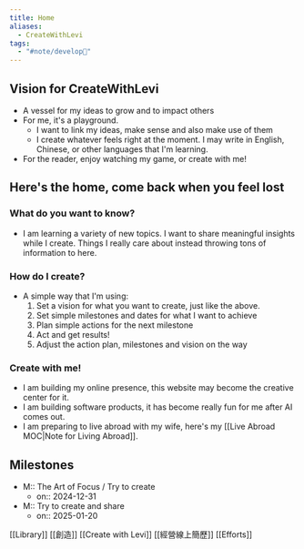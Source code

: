 ```yaml
---
title: Home
aliases:
  - CreateWithLevi
tags:
  - "#note/develop🍃"
---
```

## Vision for CreateWithLevi
- A vessel for my ideas to grow and to impact others
- For me, it's a playground. 
	- I want to link my ideas, make sense and also make use of them
	- I create whatever feels right at the moment. I may write in English, Chinese, or other languages that I'm learning.
- For the reader, enjoy watching my game, or create with me!

## Here's the home, come back when you feel lost
### What do you want to know?
- I am learning a variety of new topics. I want to share meaningful insights while I create. Things I really care about instead throwing tons of information to here.
### How do I create?
- A simple way that I'm using: 
	1. Set a vision for what you want to create, just like the above. 
	2. Set simple milestones and dates for what I want to achieve
	3. Plan simple actions for the next milestone
	4. Act and get results!
	5. Adjust the action plan, milestones and vision on the way
### Create with me!
- I am building my online presence, this website may become the creative center for it.
- I am building software products, it has become really fun for me after AI comes out.
- I am preparing to live abroad with my wife, here's my [[Live Abroad MOC|Note for Living Abroad]].

## Milestones
- M:: The Art of Focus / Try to create
	- on:: 2024-12-31
- M:: Try to create and share
	- on:: 2025-01-20

[[Library]]
[[創造]]
[[Create with Levi]]
[[經營線上簡歷]]
[[Efforts]]